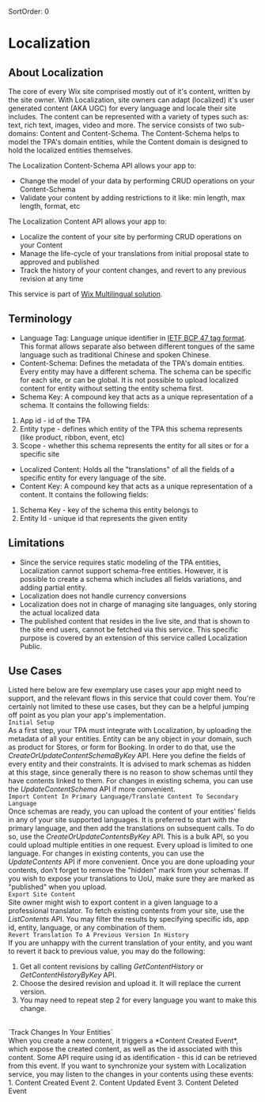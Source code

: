 SortOrder: 0
# Localization

## About Localization
The core of every Wix site comprised mostly out of it's content, written by the site owner.
With Localization, site owners can adapt (localized) it's user generated content (AKA UGC) for every language and locale their site includes.
The content can be represented with a variety of types such as: text, rich text, images, video and more.
The service consists of two sub-domains: Content and Content-Schema.
The Content-Schema helps to model the TPA's domain entities, while the Content domain is designed to hold the localized entities themselves.

The Localization Content-Schema API allows your app to:
- Change the model of your data by performing CRUD operations on your Content-Schema
- Validate your content by adding restrictions to it like: min length, max length, format, etc

The Localization Content API allows your app to:
- Localize the content of your site by performing CRUD operations on your Content
- Manage the life-cycle of your translations from initial proposal state to approved and published
- Track the history of your content changes, and revert to any previous revision at any time

This service is part of [Wix Multilingual solution](https://support.wix.com/en/article/about-wix-multilingual).

## Terminology
- Language Tag: Language unique identifier in [IETF BCP 47 tag format](https://github.com/libyal/libfwnt/wiki/Language-Code-identifiers).
This format allows separate also between different tongues of the same language such as traditional Chinese and spoken Chinese.
- Content-Schema: Defines the metadata of the TPA's domain entities. Every entity may have a different schema.
The schema can be specific for each site, or can be global. It is not possible to upload localized content for entity without setting the entity schema first.
- Schema Key: A compound key that acts as a unique representation of a schema. It contains the following fields:
 1. App id - id of the TPA
 2. Entity type - defines which entity of the TPA this schema represents (like product, ribbon, event, etc)
 3. Scope - whether this schema represents the entity for all sites or for a specific site
- Localized Content: Holds all the "translations" of all the fields of a specific entity for every language of the site.
- Content Key: A compound key that acts as a unique representation of a content. It contains the following fields:
 1. Schema Key - key of the schema this entity belongs to
 2. Entity Id - unique id that represents the given entity

## Limitations
- Since the service requires static modeling of the TPA entities, Localization cannot support schema-free entities.
 However, it is possible to create a schema which includes all fields variations, and adding partial entity.
- Localization does not handle currency conversions
- Localization does not in charge of managing site languages, only storing the actual localized data
- The published content that resides in the live site, and that is shown to the site end users, cannot be fetched via this service.
This specific purpose is covered by an extension of this service called Localization Public. 

## Use Cases
Listed here below are few exemplary use cases your app might need to support, and the relevant flows in this service that could cover them.
You're certainly not limited to these use cases, but they can be a helpful jumping off point as you plan your app's implementation.
<br>
`Initial Setup`
<br>
As a first step, your TPA must integrate with Localization, by uploading the metadata of all your entities. 
Entity can be any object in your domain, such as product for Stores, or form for Booking.
In order to do that, use the *CreateOrUpdateContentSchemaByKey* API. Here you define the fields of every entity and their constraints.
It is advised to mark schemas as hidden at this stage, since generally there is no reason to show schemas until they have contents linked to them.
For changes in existing schema, you can use the *UpdateContentSchema* API if more convenient.
<br> 
`Import Content In Primary Language/Translate Content To Secondary Language`
<br>
Once schemas are ready, you can upload the content of your entities' fields in any of your site supported languages. It is
preferred to start with the primary language, and then add the translations on subsequent calls.
To do so, use the *CreateOrUpdateContentsByKey* API. This is a bulk API, so you could upload multiple entities in one request.
Every upload is limited to one language.
For changes in existing contents, you can use the *UpdateContents* API if more convenient.
Once you are done uploading your contents, don't forget to remove the "hidden" mark from your schemas.
If you wish to expose your translations to UoU, make sure they are marked as "published" when you upload.
<br> 
`Export Site Content`
<br>
Site owner might wish to export content in a given language to a professional translator.
To fetch existing contents from your site, use the *ListContents* API. You may filter the results by specifying specific
ids, app id, entity, language, or any combination of them.
<br> 
`Revert Translation To A Previous Version In History`
<br>
If you are unhappy with the current translation of your entity, and you want to revert it back to previous value, you may 
do the following:
 1. Get all content revisions by calling *GetContentHistory* or *GetContentHistoryByKey* API.
 2. Choose the desired revision and upload it. It will replace the current version.
 3. You may need to repeat step 2 for every language you want to make this change.
<br> 
`Track Changes In Your Entities`
<br>
When you create a new content, it triggers a *Content Created Event*, which expose the created content, as well as the id associated with
this content. Some API require using id as identification - this id can be retrieved from this event.
If you want to synchronize your system with Localization service, you may listen to the changes in your contents using these events:
 1. Content Created Event
 2. Content Updated Event
 3. Content Deleted Event